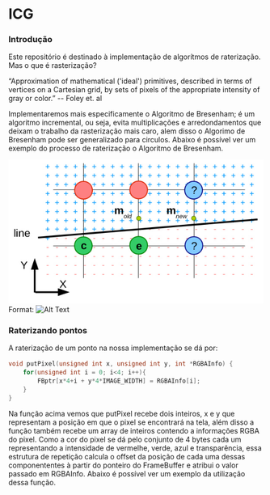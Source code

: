 # ICG

### Introdução
Este repositório é destinado à implementação de algorítmos de raterização. Mas o que é rasterização? 

“Approximation of mathematical ('ideal')
primitives, described in terms of vertices on a
Cartesian grid, by sets of pixels of the
appropriate intensity of gray or color.” -- Foley et. al

Implementaremos mais especificamente o Algoritmo de Bresenham; é um algoritmo incremental, ou seja, evita multiplicações e arredondamentos que deixam o trabalho da rasterização mais caro, alem disso o Algorimo de Bresenham pode ser generalizado para circulos. Abaixo é possível ver um exemplo do processo de raterização o Algoritmo de Bresenham.

![GitHub Logo](/prints/bresenham.jpg)
Format: ![Alt Text](url)


### Raterizando pontos
A raterização de um ponto na nossa implementação se dá por:

```c
void putPixel(unsigned int x, unsigned int y, int *RGBAInfo) {
    for(unsigned int i = 0; i<4; i++){
        FBptr[x*4+i + y*4*IMAGE_WIDTH] = RGBAInfo[i];
    }
}
```

Na função acima vemos que putPixel recebe dois inteiros, x e y que representam a posição em que o pixel se encontrará na tela, além disso a função também recebe um array de inteiros contendo a informações RGBA do pixel. Como a cor do pixel se dá pelo conjunto de 4 bytes cada um representando a intensidade de vermelhe, verde, azul e transparência, essa estrutura de repetição calcula o offset da posição de cada uma dessas componententes à partir do ponteiro do FrameBuffer e atribui o valor passado em RGBAInfo. Abaixo é possível ver um exemplo da utilização dessa função.

